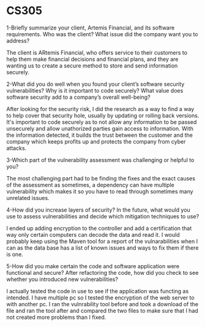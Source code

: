 # CS305

1-Briefly summarize your client, Artemis Financial, and its software requirements. Who was the client? What issue did the company want you to address?

The client is ARtemis Financial, who offers service to their customers to help them make financial decisions and financial plans, and they are wanting us to create a secure method to store and send information securely.

2-What did you do well when you found your client’s software security vulnerabilities? Why is it important to code securely? What value does software security add to a company’s overall well-being?

After looking for the security risk, I did the research as a way to find a way to help cover that security hole, usually by updating or rolling back versions. It's important to code securely as to not allow any information 
to be passed unsecurely and allow unathorized parties gain access to information. With the information detected, it builds the trust between the customer and the company which keeps profits up and protects the company 
from cyber attacks.

3-Which part of the vulnerability assessment was challenging or helpful to you?

The most challenging part had to be finding the fixes and the exact causes of the assessment as sometimes, a dependency can have multiple vulnerability which makes it so you have to read through
sometimes many unrelated issues.

4-How did you increase layers of security? In the future, what would you use to assess vulnerabilities and decide which mitigation techniques to use?

I ended up adding encryption to the controller and add a certification that way only certain computers can decode the data and read it. I would probably keep using the Maven tool for a report of the vulnarabilities
when I can as the data base has a list of known issues and ways to fix them if there is one.

5-How did you make certain the code and software application were functional and secure? After refactoring the code, how did you check to see whether you introduced new vulnerabilities?

I actually tested the code in use to see if the application was functing as intended. I have multiple pc so I tested the encryption of the web server to with another pc. I ran the vulnrability tool before and took a download of 
the file and ran the tool after and compared the two files to make sure that I had not created more problems than I fixed.
